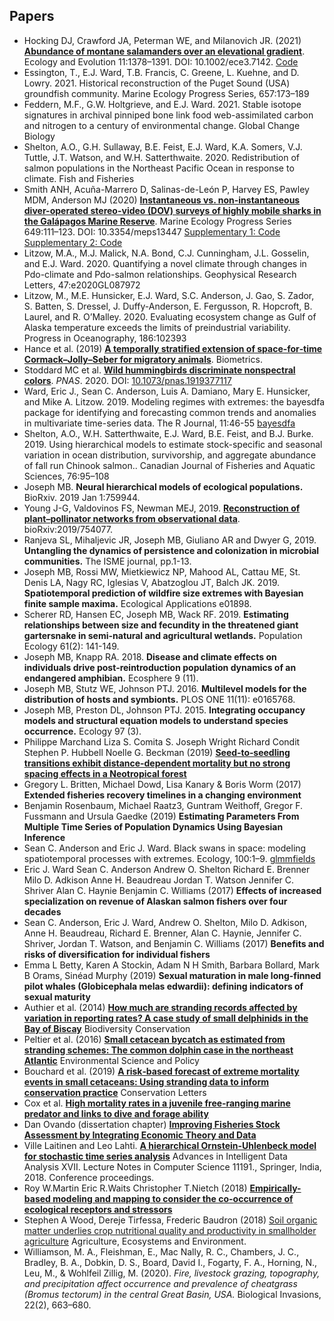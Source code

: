 ## Papers 
- Hocking DJ, Crawford JA, Peterman WE, and Milanovich JR. (2021) [__Abundance of montane salamanders over an elevational gradient__](https://doi.org/10.1002/ece3.7142). Ecology and Evolution 11:1378–1391. DOI: 10.1002/ece3.7142. [Code](https://github.com/djhocking/GSMNP-Elevation)
- Essington, T., E.J. Ward, T.B. Francis, C. Greene, L. Kuehne, and D. Lowry. 2021. Historical reconstruction of the Puget Sound (USA) groundfish community. Marine Ecology Progress Series, 657:173–189
- Feddern, M.F., G.W. Holtgrieve, and E.J. Ward. 2021. Stable isotope signatures in archival pinniped bone link food web-assimilated carbon and nitrogen to a century of environmental change. Global Change Biology
- Shelton, A.O., G.H. Sullaway, B.E. Feist, E.J. Ward, K.A. Somers, V.J. Tuttle, J.T. Watson, and W.H. Satterthwaite. 2020. Redistribution of salmon populations in
the Northeast Pacific Ocean in response to climate. Fish and Fisheries
- Smith ANH, Acuña-Marrero D, Salinas-de-León P, Harvey ES, Pawley MDM, Anderson MJ (2020) [__Instantaneous vs. non-instantaneous diver-operated stereo-video (DOV) surveys of highly mobile sharks in the Galápagos Marine Reserve__](https://doi.org/10.3354/meps13447). Marine Ecology Progress Series 649:111–123. DOI: 10.3354/meps13447 [Supplementary 1: Code](http://www.int-res.com/articles/suppl/m649p111_supp/M13447Suppl2.html) [Supplementary 2: Code](http://www.int-res.com/articles/suppl/m649p111_supp/M13447Suppl3.html)
- Litzow, M.A., M.J. Malick, N.A. Bond, C.J. Cunningham, J.L. Gosselin, and E.J. Ward. 2020. Quantifying a novel climate through changes in Pdo-climate and Pdo-salmon relationships. Geophysical Research Letters, 47:e2020GL087972
- Litzow, M., M.E. Hunsicker, E.J. Ward, S.C. Anderson, J. Gao, S. Zador, S. Batten, S. Dressel, J. Duffy-Anderson, E. Fergusson, R. Hopcroft, B. Laurel, and R. O’Malley. 2020. Evaluating ecosystem change as Gulf of Alaska temperature exceeds the
limits of preindustrial variability. Progress in Oceanography, 186:102393
- Hance et al. (2019) [__A temporally stratified extension of space‐for‐time Cormack–Jolly–Seber for migratory animals__](https://onlinelibrary.wiley.com/doi/abs/10.1111/biom.13171). Biometrics. 
- Stoddard MC et al. [__Wild hummingbirds discriminate nonspectral colors__](
https://doi.org/10.1073/pnas.1919377117). *PNAS*. 2020. DOI:
[10.1073/pnas.1919377117](https://doi.org/10.1073/pnas.1919377117)
- Ward, Eric J., Sean C. Anderson, Luis A. Damiano, Mary E. Hunsicker, and Mike A. Litzow. 2019. Modeling regimes with extremes: the bayesdfa package for identifying and forecasting common trends and anomalies in multivariate time-series data. The R Journal, 11:46-55 [bayesdfa](https://fate-ewi.github.io/bayesdfa/index.html)
- Shelton, A.O., W.H. Satterthwaite, E.J. Ward, B.E. Feist, and B.J. Burke. 2019. Using hierarchical models to estimate stock-specific and seasonal variation in
ocean distribution, survivorship, and aggregate abundance of fall run Chinook salmon.. Canadian Journal of Fisheries and Aquatic Sciences, 76:95–108
- Joseph MB. __Neural hierarchical models of ecological populations.__ BioRxiv. 2019 Jan 1:759944.
- Young J-G, Valdovinos FS, Newman MEJ, 2019. [__Reconstruction of plant–pollinator networks from observational data__](https://www.biorxiv.org/content/10.1101/754077v1). bioRxiv:2019/754077.
- Ranjeva SL, Mihaljevic JR, Joseph MB, Giuliano AR and Dwyer G, 2019. __Untangling the dynamics of persistence and colonization in microbial communities.__ The ISME journal, pp.1-13.
- Joseph MB, Rossi MW, Mietkiewicz NP, Mahood AL, Cattau ME, St. Denis LA, Nagy RC, Iglesias V, Abatzoglou JT, Balch JK. 2019. __Spatiotemporal prediction of wildfire size extremes with Bayesian finite sample maxima.__ Ecological Applications e01898.
- Scherer RD, Hansen EC, Joseph MB, Wack RF. 2019. __Estimating relationships between size and fecundity in the threatened giant gartersnake in semi-natural and agricultural wetlands.__ Population Ecology 61(2): 141-149.
- Joseph MB, Knapp RA. 2018. __Disease and climate effects on individuals drive post‐reintroduction population dynamics of an endangered amphibian.__ Ecosphere 9 (11).
- Joseph MB, Stutz WE, Johnson PTJ. 2016. __Multilevel models for the distribution of hosts and symbionts.__ PLOS ONE 11(11): e0165768.
- Joseph MB, Preston DL, Johnson PTJ. 2015. __Integrating occupancy models and structural equation models to understand species occurrence.__ Ecology 97 (3).
- Philippe Marchand  Liza S. Comita  S. Joseph Wright  Richard Condit  Stephen P. Hubbell  Noelle G. Beckman (2019) [__Seed‐to‐seedling transitions exhibit distance‐dependent mortality but no strong spacing effects in a Neotropical forest__](https://doi.org/10.1002/ecy.2926) 
- Gregory L. Britten, Michael Dowd, Lisa Kanary & Boris Worm (2017) __Extended fisheries recovery timelines in a changing environment__
- Benjamin Rosenbaum, Michael Raatz3, Guntram Weithoff, Gregor F. Fussmann and Ursula Gaedke (2019) __Estimating Parameters From Multiple Time Series of Population Dynamics Using Bayesian Inference__
- Sean C. Anderson and Eric J. Ward. Black swans in space: modeling spatiotemporal processes with extremes. Ecology, 100:1–9. [glmmfields](https://github.com/seananderson/glmmfields)
- Eric J. Ward  Sean C. Anderson  Andrew O. Shelton  Richard E. Brenner  Milo D. Adkison  Anne H. Beaudreau  Jordan T. Watson  Jennifer C. Shriver  Alan C. Haynie  Benjamin C. Williams (2017) __Effects of increased specialization on revenue of Alaskan salmon fishers over four decades__
- Sean C. Anderson, Eric J. Ward, Andrew O. Shelton, Milo D. Adkison, Anne H. Beaudreau, Richard E. Brenner, Alan C. Haynie, Jennifer C. Shriver, Jordan T. Watson, and Benjamin C. Williams (2017) __Benefits and risks of diversification for individual fishers__
- Emma L Betty, Karen A Stockin, Adam N H Smith, Barbara Bollard, Mark B Orams, Sinéad Murphy (2019) __Sexual maturation in male long-finned pilot whales (Globicephala melas edwardii): defining indicators of sexual maturity__
- Authier et al. (2014) [__How much are stranding records affected by variation in reporting rates? A case study of small delphinids in the Bay of Biscay__](https://doi.org/10.1007/s10531-014-0741-3)  Biodiversity Conservation
- Peltier et al. (2016) [__Small cetacean bycatch as estimated from stranding schemes: The common dolphin case in the northeast Atlantic__](https://doi.org/10.1016/j.envsci.2016.05.004) Environmental Science and Policy
- Bouchard et al. (2019) [__A risk‐based forecast of extreme mortality events in small cetaceans: Using stranding data to inform conservation practice__](https://doi.org/10.1111/conl.12639) Conservation Letters
- Cox et al. [__High mortality rates in a juvenile free‐ranging marine predator and links to dive and forage ability__]( https://onlinelibrary.wiley.com/doi/10.1002/ece3.5905)
- Dan Ovando (dissertation chapter) [__Improving Fisheries Stock Assessment by Integrating Economic Theory and Data__](https://danovando.github.io/dissertation/3-scrooge.html)
- Ville Laitinen and Leo Lahti. [__A hierarchical Ornstein-Uhlenbeck model for stochastic time series analysis__](https://openresearchlabs.github.io/publications/papers/2018-Laitinen-IDA.pdf) Advances in Intelligent Data Analysis XVII. Lecture Notes in Computer Science 11191., Springer, India, 2018. Conference proceedings. 
- Roy W.Martin Eric R.Waits Christopher T.Nietch (2018) [__Empirically-based modeling and mapping to consider the co-occurrence of ecological receptors and stressors__](https://doi.org/10.1016/j.scitotenv.2017.08.301)
- Stephen A Wood, Dereje Tirfessa, Frederic Baudron (2018) [Soil organic matter underlies crop nutritional quality and productivity in smallholder agriculture](https://www.sciencedirect.com/science/article/pii/S0167880918303025) Agriculture, Ecosystems and Environment.
- Williamson, M. A., Fleishman, E., Mac Nally, R. C., Chambers, J. C., Bradley, B. A., Dobkin, D. S., Board, David I., Fogarty, F. A., Horning, N., Leu, M., & Wohlfeil Zillig, M. (2020). _Fire, livestock grazing, topography, and precipitation affect occurrence and prevalence of cheatgrass (Bromus tectorum) in the central Great Basin, USA._ Biological Invasions, 22(2), 663–680.

